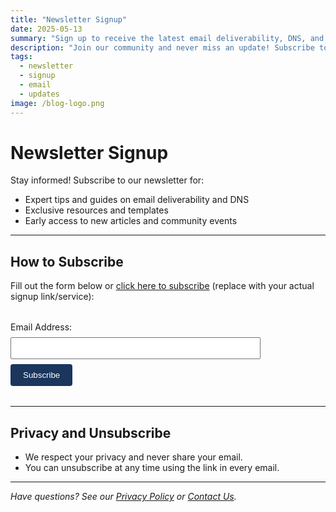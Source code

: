```yaml
---
title: "Newsletter Signup"
date: 2025-05-13
summary: "Sign up to receive the latest email deliverability, DNS, and blog updates straight to your inbox."
description: "Join our community and never miss an update! Subscribe to our newsletter for expert tips, guides, and exclusive resources."
tags:
  - newsletter
  - signup
  - email
  - updates
image: /blog-logo.png
---
```


# Newsletter Signup

Stay informed! Subscribe to our newsletter for:
- Expert tips and guides on email deliverability and DNS
- Exclusive resources and templates
- Early access to new articles and community events

---

## How to Subscribe

Fill out the form below or [click here to subscribe](https://newsletter.yourdomain.com) (replace with your actual signup link/service):

<form action="https://newsletter.yourdomain.com/subscribe" method="POST" style="max-width:400px;margin:2rem 0;">
  <label for="email">Email Address:</label><br>
  <input type="email" id="email" name="email" required style="width:100%;padding:8px;margin:8px 0;">
  <button type="submit" style="background:#1a365d;color:#fff;padding:10px 20px;border:none;border-radius:4px;cursor:pointer;">Subscribe</button>
</form>

---

## Privacy and Unsubscribe
- We respect your privacy and never share your email.
- You can unsubscribe at any time using the link in every email.

---

*Have questions? See our [Privacy Policy](https://omen-og-or.com/privacy-policy) or [Contact Us](contact.md).*
